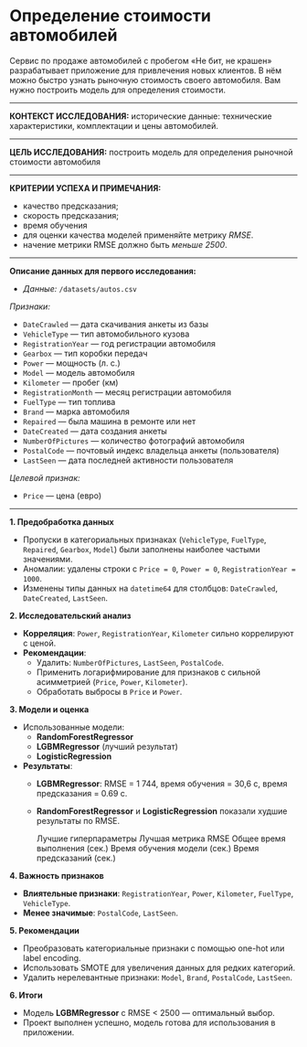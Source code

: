 # Определение стоимости автомобилей 
Сервис по продаже автомобилей с пробегом «Не бит, не крашен» разрабатывает приложение для привлечения новых клиентов. В нём можно быстро узнать рыночную стоимость своего автомобиля. Вам нужно построить модель для определения стоимости. 

---

**КОНТЕКСТ ИССЛЕДОВАНИЯ:** исторические данные: технические характеристики, комплектации и цены автомобилей.

---

**ЦЕЛЬ ИССЛЕДОВАНИЯ:** построить модель для определения рыночной стоимости автомобиля

---

**КРИТЕРИИ УСПЕХА И ПРИМЕЧАНИЯ:**

- качество предсказания;
- скорость предсказания;
- время обучения
- для оценки качества моделей применяйте метрику *RMSE*.
- начение метрики RMSE должно быть *меньше 2500*.

---

**Описание данных для первого исследования:**

- *Данные:*  `/datasets/autos.csv` 

*Признаки:*
- `DateCrawled` — дата скачивания анкеты из базы
- `VehicleType` — тип автомобильного кузова
- `RegistrationYear` — год регистрации автомобиля
- `Gearbox` — тип коробки передач
- `Power` — мощность (л. с.)
- `Model` — модель автомобиля
- `Kilometer` — пробег (км)
- `RegistrationMonth` — месяц регистрации автомобиля
- `FuelType` — тип топлива
- `Brand` — марка автомобиля
- `Repaired` — была машина в ремонте или нет
- `DateCreated` — дата создания анкеты
- `NumberOfPictures` — количество фотографий автомобиля
- `PostalCode` — почтовый индекс владельца анкеты (пользователя)
- `LastSeen` — дата последней активности пользователя

*Целевой признак:*
- `Price` — цена (евро)

---

**1. Предобработка данных**
- Пропуски в категориальных признаках (`VehicleType`, `FuelType`, `Repaired`, `Gearbox`, `Model`) были заполнены наиболее частыми значениями.
- Аномалии: удалены строки с `Price = 0`, `Power = 0`, `RegistrationYear = 1000`.
- Изменены типы данных на `datetime64` для столбцов: `DateCrawled`, `DateCreated`, `LastSeen`.

**2. Исследовательский анализ**
- **Корреляция**: `Power`, `RegistrationYear`, `Kilometer` сильно коррелируют с ценой.
- **Рекомендации**: 
  - Удалить: `NumberOfPictures`, `LastSeen`, `PostalCode`.
  - Применить логарифмирование для признаков с сильной асимметрией (`Price`, `Power`, `Kilometer`).
  - Обработать выбросы в `Price` и `Power`.

**3. Модели и оценка**
- Использованные модели: 
  - **RandomForestRegressor**
  - **LGBMRegressor** (лучший результат)
  - **LogisticRegression**
- **Результаты**:
  - **LGBMRegressor**: RMSE = 1 744, время обучения = 30,6 с, время предсказания = 0.69 с.
  - **RandomForestRegressor** и **LogisticRegression** показали худшие результаты по RMSE.

	Лучшие гиперпараметры	Лучшая метрика RMSE	Общее время выполнения (сек.)	Время обучения модели (сек.)	Время предсказаний (сек.)


**4. Важность признаков**
- **Влиятельные признаки**: `RegistrationYear`, `Power`, `Kilometer`, `FuelType`, `VehicleType`.
- **Менее значимые**: `PostalCode`, `LastSeen`.

**5. Рекомендации**
- Преобразовать категориальные признаки с помощью one-hot или label encoding.
- Использовать SMOTE для увеличения данных для редких категорий.
- Удалить нерелевантные признаки: `Model`, `Brand`, `PostalCode`, `LastSeen`.

**6. Итоги**
- Модель **LGBMRegressor** с RMSE < 2500 — оптимальный выбор.
- Проект выполнен успешно, модель готова для использования в приложении.

